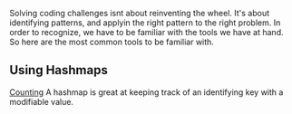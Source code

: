 Solving coding challenges isnt about reinventing the wheel. It's about identifying patterns, and applyin the right pattern to the right problem.
In order to recognize, we have to be familiar with the tools we have at hand.
So here are the most common tools to be familiar with.

## Using Hashmaps
[Counting](./hashmap-counting.py)
A hashmap is great at keeping track of an identifying key with a modifiable value. 